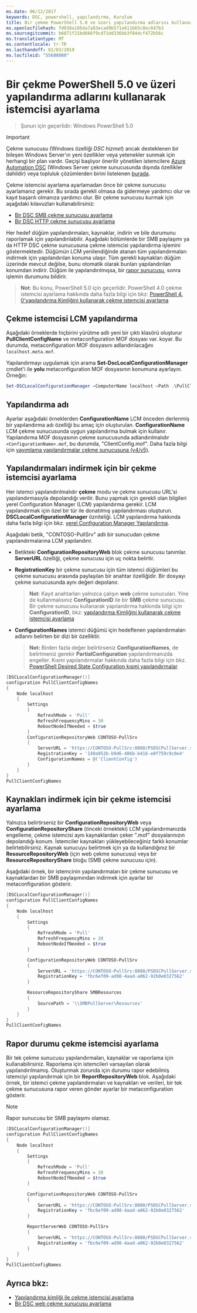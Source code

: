 ```yaml
---
ms.date: 06/12/2017
keywords: DSC, powershell, yapılandırma, Kurulum
title: Bir çekme PowerShell 5.0 ve üzeri yapılandırma adlarını kullanarak istemcisi ayarlama
ms.openlocfilehash: fd038a105da7a83ecad9b571e611b65c8ec847b3
ms.sourcegitcommit: b6871f21bd666f9cd71dd336bb3f844cf472b56c
ms.translationtype: MT
ms.contentlocale: tr-TR
ms.lasthandoff: 02/03/2019
ms.locfileid: "55688080"
---
```

# <a name="set-up-a-pull-client-using-configuration-names-in-powershell-50-and-later"></a>Bir çekme PowerShell 5.0 ve üzeri yapılandırma adlarını kullanarak istemcisi ayarlama

> Şunun için geçerlidir: Windows PowerShell 5.0

> [!IMPORTANT]
> Çekme sunucusu (Windows özelliği *DSC hizmet*) ancak desteklenen bir bileşen Windows Server'ın yeni özellikler veya yetenekler sunmak için herhangi bir plan vardır. Geçişi başlıyor önerilir yönetilen istemcilere [Azure Automation DSC](/azure/automation/automation-dsc-getting-started) (Windows Server çekme sunucusunda dışında özellikler dahildir) veya topluluk çözümlerden birini listelenen [burada](pullserver.md#community-solutions-for-pull-service).

Çekme istemcisi ayarlama ayarlamadan önce bir çekme sunucusu ayarlamanız gerekir. Bu sırada gerekli olmasa da gidermeye yardımcı olur ve kayıt başarılı olmanıza yardımcı olur. Bir çekme sunucusu kurmak için aşağıdaki kılavuzları kullanabilirsiniz:

- [Bir DSC SMB çekme sunucusu ayarlama](pullServerSmb.md)
- [Bir DSC HTTP çekme sunucusu ayarlama](pullServer.md)

Her hedef düğüm yapılandırmaları, kaynaklar, indirin ve bile durumunu raporlamak için yapılandırılabilir. Aşağıdaki bölümlerde bir SMB paylaşımı ya da HTTP DSC çekme sunucusuna çekme istemcisi yapılandırma işlemini göstermektedir. Düğümün LCM yenilendiğinde atanan tüm yapılandırmaları indirmek için yapılandırılan konuma ulaşır. Tüm gerekli kaynakları düğüm üzerinde mevcut değilse, bunu otomatik olarak bunları yapılandırılan konumdan indirir. Düğüm ile yapılandırılmışsa, bir [rapor sunucusu](reportServer.md), sonra işlemin durumunu bildirir.

> **Not**: Bu konu, PowerShell 5.0 için geçerlidir.
PowerShell 4.0 çekme istemcisi ayarlama hakkında daha fazla bilgi için bkz: [PowerShell 4. 0'yapılandırma Kimliğini kullanarak çekme istemcisi ayarlama](pullClientConfigID4.md)

## <a name="configure-the-pull-client-lcm"></a>Çekme istemcisi LCM yapılandırma

Aşağıdaki örneklerde hiçbirini yürütme adlı yeni bir çıktı klasörü oluşturur **PullClientConfigName** ve metaconfiguration MOF dosyası var. koyar. Bu durumda, metaconfiguration MOF dosyasını adlandırılacağını `localhost.meta.mof`.

Yapılandırmayı uygulamak için arama **Set-DscLocalConfigurationManager** cmdlet'i ile **yolu** metaconfiguration MOF dosyasının konumuna ayarlayın. Örneğin:

```powershell
Set-DSCLocalConfigurationManager –ComputerName localhost –Path .\PullClientConfigName –Verbose.
```

## <a name="configuration-name"></a>Yapılandırma adı

Ayarlar aşağıdaki örneklerden **ConfigurationName** LCM önceden derlenmiş bir yapılandırma adı özelliği bu amaç için oluşturulan. **ConfigurationName** LCM çekme sunucusunda uygun yapılandırma bulmak için kullanır. Yapılandırma MOF dosyasının çekme sunucusunda adlandırılmalıdır `<ConfigurationName>.mof`, bu durumda, "ClientConfig.mof". Daha fazla bilgi için [yayımlama yapılandırmalar çekme sunucusuna (v4/v5)](publishConfigs.md).

## <a name="set-up-a-pull-client-to-download-configurations"></a>Yapılandırmaları indirmek için bir çekme istemcisi ayarlama

Her istemci yapılandırılmalıdır **çekme** modu ve çekme sunucusu URL'si yapılandırmasıyla depolandığı verilir. Bunu yapmak için gerekli olan bilgileri yerel Configuration Manager (LCM) yapılandırma gerekir. LCM yapılandırmak için özel bir tür ile donatılmış yapılandırması oluşturun. **DSCLocalConfigurationManager** özniteliği. LCM yapılandırma hakkında daha fazla bilgi için bkz. [yerel Configuration Manager Yapılandırma](../managing-nodes/metaConfig.md).

Aşağıdaki betik, "CONTOSO-PullSrv" adlı bir sunucudan çekme yapılandırmalarına LCM yapılandırır.

- Betikteki **ConfigurationRepositoryWeb** blok çekme sunucusu tanımlar. **ServerURL** özelliği, çekme sunucusu için uç nokta belirtir.

- **RegistrationKey** bir çekme sunucusu için tüm istemci düğümleri bu çekme sunucusu arasında paylaşılan bir anahtar özelliğidir. Bir dosyayı çekme sunucusunda aynı değeri depolanır.
  > **Not**: Kayıt anahtarları yalnızca çalışın **web** çekme sunucuları. Yine de kullanmalısınız **ConfigurationID** ile bir **SMB** çekme sunucusu.
  > Bir çekme sunucusu kullanarak yapılandırma hakkında bilgi için **ConfigurationID**, bkz: [yapılandırma Kimliğini kullanarak çekme istemcisi ayarlama](pullClientConfigId.md)

- **ConfigurationNames** istemci düğümü için hedeflenen yapılandırmaları adlarını belirten bir dizi bir özelliktir.
  >**Not:** Birden fazla değer belirtirseniz **ConfigurationNames**, de belirtmeniz gerekir **PartialConfiguration** yapılandırmanızda engeller.
  >Kısmi yapılandırmalar hakkında daha fazla bilgi için bkz. [PowerShell Desired State Configuration kısmi yapılandırmalar](partialConfigs.md).

```powershell
[DSCLocalConfigurationManager()]
configuration PullClientConfigNames
{
    Node localhost
    {
        Settings
        {
            RefreshMode = 'Pull'
            RefreshFrequencyMins = 30
            RebootNodeIfNeeded = $true
        }
        ConfigurationRepositoryWeb CONTOSO-PullSrv
        {
            ServerURL = 'https://CONTOSO-PullSrv:8080/PSDSCPullServer.svc'
            RegistrationKey = '140a952b-b9d6-406b-b416-e0f759c9c0e4'
            ConfigurationNames = @('ClientConfig')
        }
    }
}
PullClientConfigNames
```

## <a name="set-up-a-pull-client-to-download-resources"></a>Kaynakları indirmek için bir çekme istemcisi ayarlama

Yalnızca belirtirseniz bir **ConfigurationRepositoryWeb** veya **ConfigurationRepositoryShare** (önceki örnekteki) LCM yapılandırmanızda engelleme, çekme istemcisi aynı kaynaklardan çeker ".mof" dosyalarınızın depolandığı konum. İstemciler kaynakları yükleyebileceğiniz farklı konumlar belirtebilirsiniz. Kaynak sunucuyu belirtmek için ya da kullandığınız bir **ResourceRepositoryWeb** (için web çekme sunucusu) veya bir **ResourceRepositoryShare** bloğu (SMB çekme sunucusu için).

Aşağıdaki örnek, bir istemcinin yapılandırmaları bir çekme sunucusu ve kaynaklardan bir SMB paylaşımından indirmek için ayarlar bir metaconfiguration gösterir.

```powershell
[DSCLocalConfigurationManager()]
configuration PullClientConfigNames
{
    Node localhost
    {
        Settings
        {
            RefreshMode = 'Pull'
            RefreshFrequencyMins = 30
            RebootNodeIfNeeded = $true
        }

        ConfigurationRepositoryWeb CONTOSO-PullSrv
        {
            ServerURL = 'https://CONTOSO-PullSrv:8080/PSDSCPullServer.svc'
            RegistrationKey = 'fbc6ef09-ad98-4aad-a062-92b0e0327562'
        }

        ResourceRepositoryShare SMBResources
        {
            SourcePath = '\\SMBPullServer\Resources'
        }
    }
}
PullClientConfigNames
```

## <a name="set-up-a-pull-client-to-report-status"></a>Rapor durumu çekme istemcisi ayarlama

Bir tek çekme sunucusu yapılandırmaları, kaynaklar ve raporlama için kullanabilirsiniz. Raporlama için istemcileri varsayılan olarak yapılandırılmamış. Oluşturmak zorunda için durumu rapor edebilmiş istemciyi yapılandırmak için bir **ReportRepositoryWeb** blok. Aşağıdaki örnek, bir istemci çekme yapılandırmaları ve kaynakları ve verileri, bir tek çekme sunucusuna rapor veren gönder ayarlar bir metaconfiguration gösterir.

> [!NOTE]
> Rapor sunucusu bir SMB paylaşımı olamaz.

```powershell
[DSCLocalConfigurationManager()]
configuration PullClientConfigNames
{
    Node localhost
    {
        Settings
        {
            RefreshMode = 'Pull'
            RefreshFrequencyMins = 30
            RebootNodeIfNeeded = $true
        }

        ConfigurationRepositoryWeb CONTOSO-PullSrv
        {
            ServerURL = 'https://CONTOSO-PullSrv:8080/PSDSCPullServer.svc'
            RegistrationKey = 'fbc6ef09-ad98-4aad-a062-92b0e0327562'
        }

        ReportServerWeb CONTOSO-PullSrv
        {
            ServerURL = 'https://CONTOSO-PullSrv:8080/PSDSCPullServer.svc'
            RegistrationKey = 'fbc6ef09-ad98-4aad-a062-92b0e0327562'
        }
    }
}
PullClientConfigNames
```

## <a name="see-also"></a>Ayrıca bkz:

* [Yapılandırma kimliği ile çekme istemcisi ayarlama](PullClientConfigNames.md)
* [Bir DSC web çekme sunucusu ayarlama](pullServer.md)
